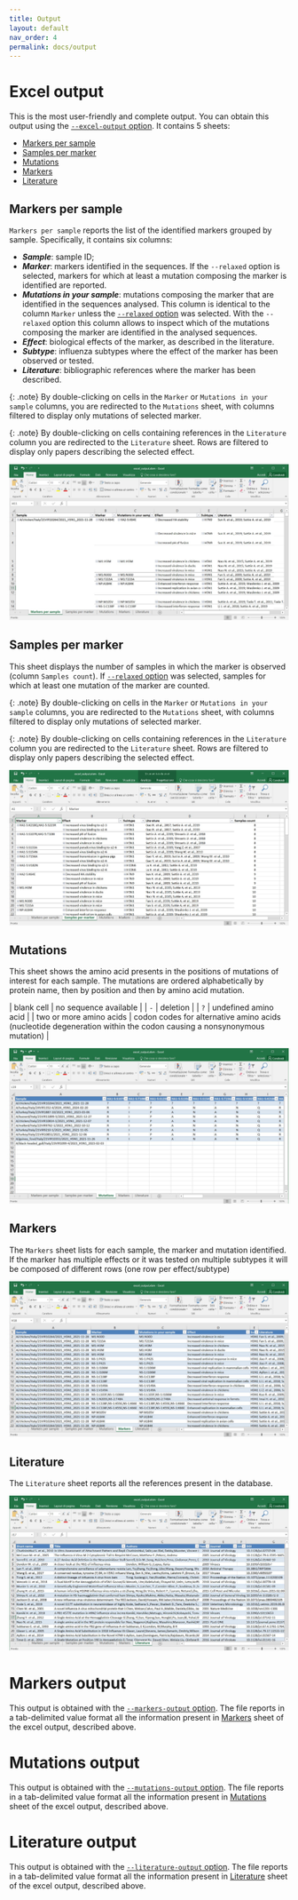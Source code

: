 ```yaml
---
title: Output
layout: default
nav_order: 4
permalink: docs/output
---
```



# Excel output
This is the most user-friendly and complete output. 
You can obtain this output using the [`--excel-output` option](usage/usage-cli#options).
It contains 5 sheets:
- [Markers per sample](#markers-per-sample-sheet)
- [Samples per marker](#samples-per-marker)
- [Mutations](#mutations)
- [Markers](#markers)
- [Literature](#literature)

## Markers per sample
`Markers per sample` reports the list of the identified markers grouped by sample. 
Specifically, it contains six columns:
- **_Sample_**: sample ID;
- **_Marker_**: markers identified in the sequences. 
    If the `--relaxed` option is selected, markers for which at least a mutation composing the marker is identified are reported.
- **_Mutations in your sample_**: mutations composing the marker that are identified in the sequences analysed.
    This column is identical to the column `Marker` unless the [`--relaxed` option](usage/usage-cli#options) was selected.
    With the `--relaxed` option this column allows to inspect which of the mutations composing the marker are identified in the analysed sequences.
- **_Effect_**: biological effects of the marker, as described in the literature.
- **_Subtype_**: influenza subtypes where the effect of the marker has been observed or tested.
- **_Literature_**: bibliographic references where the marker has been described.

{: .note}
By double-clicking on cells in the `Marker` or `Mutations in your sample` columns, you are redirected to the `Mutations` sheet, with columns filtered to display only mutations of selected marker.

{: .note}
By double-clicking on cells containing references in the `Literature` column you are redirected to the `Literature` sheet. 
Rows are filtered to display only papers describing the selected effect.

![](../images/excel-output-markers_per_samples.jpg)

## Samples per marker
This sheet displays the number of samples in which the marker is observed (column `Samples count`).
If [`--relaxed` option](usage/usage-cli#options) was selected, samples for which at least one mutation of the marker are counted.

{: .note}
By double-clicking on cells in the `Marker` or `Mutations in your sample` columns, you are redirected to the `Mutations` sheet, with columns filtered to display only mutations of selected marker.

{: .note}
By double-clicking on cells containing references in the `Literature` column you are redirected to the `Literature` sheet. 
Rows are filtered to display only papers describing the selected effect.

![](../images/excel-output-samples_per_markers.jpg)

## Mutations
This sheet shows the amino acid presents in the positions of mutations of interest for each sample.
The mutations are ordered alphabetically by protein name, then by position and then by amino acid mutation.

| blank cell              | no sequence available |
| `-`                     | deletion              |
| `?`                     | undefined amino acid  |
| two or more amino acids | codon codes for alternative amino acids (nucleotide degeneration within the codon causing a nonsynonymous mutation) |


![](../images/excel-output-mutations.jpg)

## Markers
The `Markers` sheet lists for each sample, the marker and mutation identified. 
If the marker has multiple effects or it was tested on multiple subtypes it will be composed of different rows (one row per effect/subtype)

![](../images/excel-output-markers.jpg)

## Literature
The `Literature` sheet reports all the references present in the database.

![](../images/excel-output-literature.jpg)

# Markers output 
This output is obtained with the [`--markers-output` option](usage/usage-cli#options). 
The file reports in a tab-delimited value format all the information present in  [Markers](#markers) sheet of the excel output, described above.

# Mutations output
This output is obtained with the [`--mutations-output` option](usage/usage-cli#options).
The file reports in a tab-delimited value format all the information present in  [Mutations](#mutations) sheet of the excel output, described above.

# Literature output
This output is obtained with the [`--literature-output` option](usage/usage-cli#options). 
The file reports in a tab-delimited value format all the information present in  [Literature](#literature) sheet of the excel output, described above.
